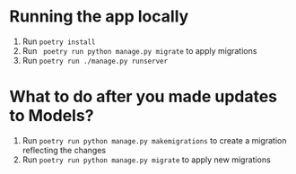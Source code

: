 # Running the app locally

1. Run `poetry install`
2. Run ` poetry run python manage.py migrate` to apply migrations
3. Run `poetry run ./manage.py runserver`

# What to do after you made updates to Models?
1. Run `poetry run python manage.py makemigrations` to create a migration reflecting the changes
2. Run `poetry run python manage.py migrate` to apply new migrations